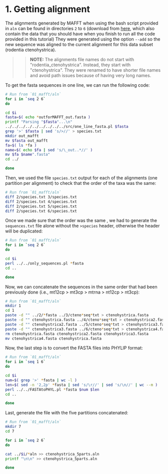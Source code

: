 # 1. Getting alignment
The alignments generated by MAFFT when using the bash script provided 
in `aln` can be found in directories `2` to `6` (download from 
[here](https://www.dropbox.com/s/seqc0qbwuxk8ev2/SeqBayesS2_filteraln2_ctenohystrica_01_mafft.zip?dl=0), 
which also contain the data that you should have when you finish to run all the code provided 
in this tutorial)
They were generated using the option `--add` so the new sequence was aligned to the current 
alignment for this data subset (rodentia ctenohystrica).

>>**NOTE:** The alignments file names do not start with "rodentia_ctenohystrica". Instead,
>>they start with "ctenohystrica". They were renamed to have shorter file names and avoid 
>>path issues because of having very long names.

To get the fasta sequences in one line, we can run the following code:

```sh
# Run from `01_mafft/aln`
for i in `seq 2 6`
do

cd $i 
fasta=$( echo *outforMAFFT_out.fasta )
printf "Parsing "$fasta"...\n"
../../../../../../../../../src/one_line_fasta.pl $fasta
grep '>' $fasta | sed 's/>//' > species.txt
mkdir out_mafft 
mv $fasta out_mafft
fa=$( ls *fa )
name=$( echo $fa | sed 's/\_out..*//' )
mv $fa $name".fasta"
cd ../

done
```

Then, we used the file `species.txt` output for each of the alignments (one partition per alignment) to check 
that the order of the taxa was the same:

```sh
# Run from `01_mafft/aln`
diff 2/species.txt 3/species.txt 
diff 2/species.txt 4/species.txt 
diff 2/species.txt 5/species.txt 
diff 2/species.txt 6/species.txt 
```

Once we made sure that the order was the same ,
we had to generate the `sequences.txt` file alone without the `>species` header, otherwise the header 
will be duplicated:

```sh
# Run from `01_mafft/aln`
for i in `seq 2 6`
do 

cd $i 
perl ../../only_sequences.pl *fasta
cd ..

done
```

Now, we can concatenate the sequences in the same order that had been previously done 
(i.e., mt12cp > mt3cp > mtrna > nt12cp > nt3cp):

```sh
# Run from `01_mafft/aln`
mkdir 1
cd 1
paste -d "" ../2/*fasta ../3/cteno*seq*txt > ctenohystrica.fasta 
paste -d "" ctenohystrica.fasta ../4/cteno*seq*txt > ctenohystrica2.fasta 
paste -d "" ctenohystrica2.fasta ../5/cteno*seq*txt > ctenohystrica3.fasta 
paste -d "" ctenohystrica3.fasta ../6/cteno*seq*txt > ctenohystrica4.fasta
rm ctenohystrica.fasta ctenohystrica2.fasta ctenohystrica3.fasta
mv ctenohystrica4.fasta ctenohystrica.fasta
```

Now, the last step is to convert the FASTA files into PHYLIP format:

```sh
# Run from `01_mafft/aln`
for i in `seq 1 6`
do 

cd $i
num=$( grep '>' *fasta | wc -l )
len=$( sed -n '2,2p' *fasta | sed 's/\r//' | sed 's/\n//' | wc --m )
perl ../../FASTAtoPHYL.pl *fasta $num $len 
cd ..

done
```

Last, generate the file with the five partitions concatenated:

```sh
# Run from `01_mafft/aln`
mkdir 7 
cd 7 

for i in `seq 2 6`
do 

cat ../$i/*aln >> ctenohystrica_5parts.aln
printf "\n\n" >> ctenohystrica_5parts.aln

done 
```

